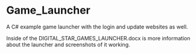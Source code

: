 # Game_Launcher
A C# example game launcher with the login and update websites as well.

Inside of the DIGITAL_STAR_GAMES_LAUNCHER.docx is more information about the launcher and screenshots of it working.
